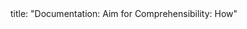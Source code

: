 <frontmatter>
title: "Documentation: Aim for Comprehensibility: How"
</frontmatter>

<include src="unit-inPage-asFlat.md" boilerplate />